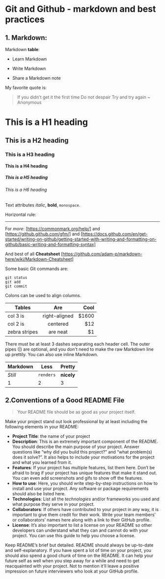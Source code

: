 # Git and Github - markdown and best practices


## 1. Markdown:


Markdown **table**:
 
* Learn Markdown
+ Write Markdown
- Share a Markdown note


My favorite quote is:
> If you didn't get it the first time
> Do not despair
> Try and try again
> ~ Anonymous

# This is a H1 heading
## This is a H2 heading
### This is a H3 heading
#### This is a H4 heading
##### This is a H5 heading
###### This is a H6 heading

Text attributes _italic_, **bold**, `monospace`.

Horizontal rule:

---

For _more_: [https://commonmark.org/help/] and [https://github.github.com/gfm/] and [https://docs.github.com/en/get-started/writing-on-github/getting-started-with-writing-and-formatting-on-github/basic-writing-and-formatting-syntax]

And best of all **Cheatsheet** [https://github.com/adam-p/markdown-here/wiki/Markdown-Cheatsheet]


Some basic Git commands are:
```
git status
git add
git commit
```

Colons can be used to align columns.

| Tables        | Are           | Cool  |
| ------------- |:-------------:| -----:|
| col 3 is      | right-aligned | $1600 |
| col 2 is      | centered      |   $12 |
| zebra stripes | are neat      |    $1 |

There must be at least 3 dashes separating each header cell.
The outer pipes (|) are optional, and you don't need to make the 
raw Markdown line up prettily. You can also use inline Markdown.

Markdown | Less | Pretty
--- | --- | ---
*Still* | `renders` | **nicely**
1 | 2 | 3


## 2.Conventions of a Good README File

> Your README file should be as good as your project itself.

Make your project stand out look professional by at least including the following elements in your README:

 + **Project Title**: the name of your project
 + **Description**: This is an extremely important component of the README. You should describe the main purpose of your project. Answer questions like “why did you build this project?” and “what problem(s) does it solve?”. It also helps to include your motivations for the project and what you learned from it.
 + **Features**: If your project has multiple features, list them here. Don’t be afraid to brag if your project has unique features that make it stand out. You can even add screenshots and gifs to show off the features.
 + **How to use**: Here, you should write step-by-step instructions on how to install and use your project. Any software or package requirements should also be listed here.
 + **Technologies**: List all the _technologies_ and/or frameworks you used and what purpose they serve in your project.
 + **Collaborators**: If others have contributed to your project in any way, it is important to give them credit for their work. Write your team members’ or collaborators’ names here along with a link to their GitHub profile.
 + **License**: It’s also important to list a license on your README so other developers can understand what they can and cannot do with your project. You can use this guide to help you choose a license.
 
 
Keep README’s brief but detailed. README should always be up-to-date and self-explanatory. If you have spent a lot of time on your project, you should also spend a good chunk of time on the README. It can help your future self as well when you step away for a while and need to get reacquainted with your project. Not to mention it’ll leave a positive impression on future interviewers who look at your GitHub profile.
